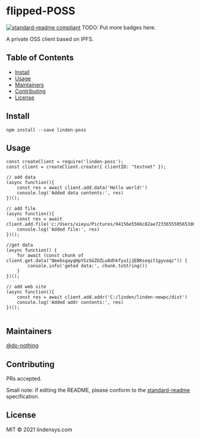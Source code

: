 # flipped-POSS

[![standard-readme compliant](https://img.shields.io/badge/standard--readme-OK-green.svg?style=flat-square)](https://github.com/RichardLitt/standard-readme)
TODO: Put more badges here.

A private OSS client based on IPFS.

## Table of Contents

- [Install](#install)
- [Usage](#usage)
- [Maintainers](#maintainers)
- [Contributing](#contributing)
- [License](#license)

## Install

```
npm install --save linden-poss

```

## Usage

```
const createClient = require('linden-poss');
const client = createClient.create({ clientID: "testnet" });

// add data
(async function(){
    const res = await client.add.data('Hello world!')
    console.log('Added data contents:', res)
})();

// add file
(async function(){
    const res = await client.add.file('c:/Users/xieyu/Pictures/94156e5566c82ae7233655505653d674.mp4')
    console.log('Added file:', res)
})();

//get data
(async function() {
    for await (const chunk of client.get.data("QmebsgayqHpYSzSGZDZLu8dhkfyu1j1EBKseqit1gyvaqc")) {
        console.info('geted data:', chunk.toString())
    }
})();

// add web site
(async function(){
    const res = await client.add.addr('C:/linden/linden-newpc/dist')
    console.log('Added addr contents:', res)
})();


```

## Maintainers

[@do-nothing](https://github.com/do-nothing)

## Contributing

PRs accepted.

Small note: If editing the README, please conform to the [standard-readme](https://github.com/RichardLitt/standard-readme) specification.

## License

MIT © 2021 lindensys.com
